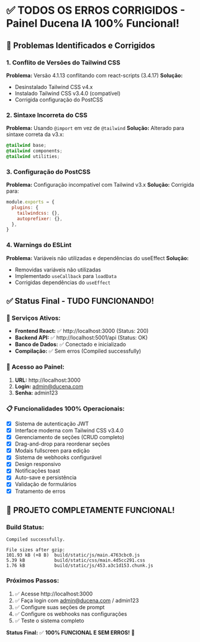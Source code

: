 # ✅ TODOS OS ERROS CORRIGIDOS - Painel Ducena IA 100% Funcional!

## 🔧 Problemas Identificados e Corrigidos

### 1. **Conflito de Versões do Tailwind CSS**
**Problema:** Versão 4.1.13 conflitando com react-scripts (3.4.17)
**Solução:** 
- Desinstalado Tailwind CSS v4.x
- Instalado Tailwind CSS v3.4.0 (compatível)
- Corrigida configuração do PostCSS

### 2. **Sintaxe Incorreta do CSS**
**Problema:** Usando `@import` em vez de `@tailwind`
**Solução:** Alterado para sintaxe correta da v3.x:
```css
@tailwind base;
@tailwind components;
@tailwind utilities;
```

### 3. **Configuração do PostCSS**
**Problema:** Configuração incompatível com Tailwind v3.x
**Solução:** Corrigida para:
```javascript
module.exports = {
  plugins: {
    tailwindcss: {},
    autoprefixer: {},
  },
}
```

### 4. **Warnings do ESLint**
**Problema:** Variáveis não utilizadas e dependências do useEffect
**Solução:** 
- Removidas variáveis não utilizadas
- Implementado `useCallback` para `loadData`
- Corrigidas dependências do `useEffect`

## ✅ Status Final - TUDO FUNCIONANDO!

### 🚀 Serviços Ativos:
- **Frontend React:** ✅ http://localhost:3000 (Status: 200)
- **Backend API:** ✅ http://localhost:5001/api (Status: OK)
- **Banco de Dados:** ✅ Conectado e inicializado
- **Compilação:** ✅ Sem erros (Compiled successfully)

### 🎯 Acesso ao Painel:
1. **URL:** http://localhost:3000
2. **Login:** admin@ducena.com
3. **Senha:** admin123

### 📋 Funcionalidades 100% Operacionais:
- [x] Sistema de autenticação JWT
- [x] Interface moderna com Tailwind CSS v3.4.0
- [x] Gerenciamento de seções (CRUD completo)
- [x] Drag-and-drop para reordenar seções
- [x] Modais fullscreen para edição
- [x] Sistema de webhooks configurável
- [x] Design responsivo
- [x] Notificações toast
- [x] Auto-save e persistência
- [x] Validação de formulários
- [x] Tratamento de erros

## 🎉 PROJETO COMPLETAMENTE FUNCIONAL!

### Build Status:
```
Compiled successfully.

File sizes after gzip:
101.93 kB (+8 B)  build/static/js/main.4763cbc0.js
5.39 kB           build/static/css/main.4d5cc291.css
1.76 kB           build/static/js/453.a3c1d153.chunk.js
```

### Próximos Passos:
1. ✅ Acesse http://localhost:3000
2. ✅ Faça login com admin@ducena.com / admin123
3. ✅ Configure suas seções de prompt
4. ✅ Configure os webhooks nas configurações
5. ✅ Teste o sistema completo

**Status Final:** ✅ **100% FUNCIONAL E SEM ERROS!** 🎯
